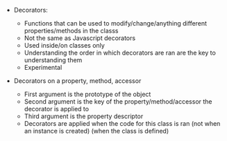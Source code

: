 - Decorators:

  - Functions that can be used to modify/change/anything different properties/methods in the classs
  - Not the same as Javascript decorators
  - Used inside/on classes only
  - Understanding the order in which decorators are ran are the key to understanding them
  - Experimental

- Decorators on a property, method, accessor
  - First argument is the prototype of the object
  - Second argument is the key of the property/method/accessor the decorator is applied to
  - Third argument is the property descriptor
  - Decorators are applied when the code for this class is ran (not when an instance is created) (when the class is defined)
